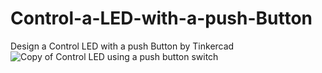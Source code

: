 # Control-a-LED-with-a-push-Button
Design a Control LED with a push Button by Tinkercad
![Copy of Control LED using a push button switch](https://github.com/Areej1basfar/Control-a-LED-with-a-push-Button/assets/121516453/978ba348-f17f-4809-97ae-588d5f4363a5)
